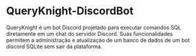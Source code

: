 # QueryKnight-DiscordBot
QueryKnight é um bot Discord projetado para executar comandos SQL diretamente em um chat do servidor Discord. Suas funcionalidades permitem a administração e atualização de um banco de dados de um bot discord SQLite sem sair da plataforma.
